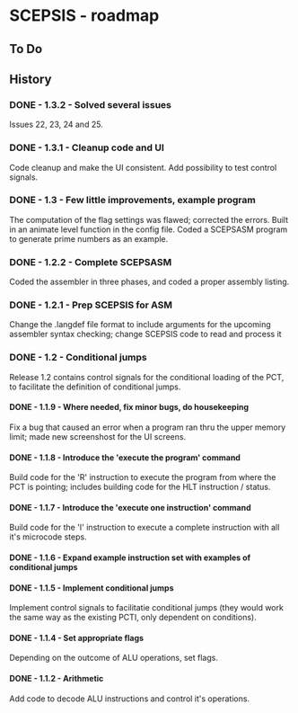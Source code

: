 # SCEPSIS - roadmap

## To Do

## History

### DONE - 1.3.2 - Solved several issues
Issues 22, 23, 24 and 25.

### DONE - 1.3.1 - Cleanup code and UI
Code cleanup and make the UI consistent.
Add possibility to test control signals.

### DONE - 1.3 - Few little improvements, example program
The computation of the flag settings was flawed; corrected the errors.
Built in an animate level function in the config file.
Coded a SCEPSASM program to generate prime numbers as an example.

### DONE - 1.2.2 - Complete SCEPSASM
Coded the assembler in three phases, and coded a proper assembly listing.

### DONE - 1.2.1 - Prep SCEPSIS for ASM
Change the .langdef file format to include arguments for the upcoming assembler syntax checking; 
change SCEPSIS code to read and process it

### DONE - 1.2 - Conditional jumps
Release 1.2 contains control signals for the conditional loading of the PCT, to facilitate the definition of conditional jumps.

#### DONE - 1.1.9 - Where needed, fix minor bugs, do housekeeping
Fix a bug that caused an error when a program ran thru the upper memory limit; made new screenshost for the UI screens.

#### DONE - 1.1.8 - Introduce the 'execute the program' command
Build code for the 'R' instruction to execute the program from where the PCT is pointing; includes building code for the HLT instruction / status.

#### DONE - 1.1.7 - Introduce the 'execute one instruction' command
Build code for the 'I' instruction to execute a complete instruction with all it's microcode steps.

#### DONE -	1.1.6 - Expand example instruction set with examples of conditional jumps

#### DONE - 1.1.5 - Implement conditional jumps
Implement control signals to facilitatie conditional jumps (they would work the same way as the existing PCTI, only dependent on conditions).

#### DONE - 1.1.4 - Set appropriate flags
Depending on the outcome of ALU operations, set flags.

#### DONE - 1.1.2 - Arithmetic
Add code to decode ALU instructions and control it's operations.


